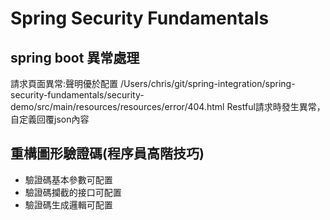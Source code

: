 # Spring Security Fundamentals
## spring boot 異常處理
請求頁面異常:聲明優於配置 
/Users/chris/git/spring-integration/spring-security-fundamentals/security-demo/src/main/resources/resources/error/404.html
Restful請求時發生異常，自定義回覆json內容

## 重構圖形驗證碼(程序員高階技巧)
- 驗證碼基本參數可配置
- 驗證碼攔截的接口可配置
- 驗證碼生成邏輯可配置

